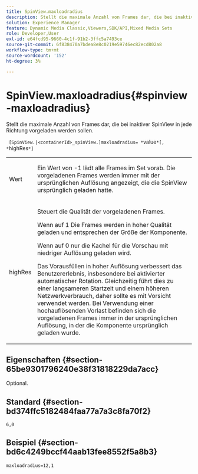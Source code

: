 ```yaml
---
title: SpinView.maxloadradius
description: Stellt die maximale Anzahl von Frames dar, die bei inaktiver SpinView in jede Richtung vorgeladen werden sollen.
solution: Experience Manager
feature: Dynamic Media Classic,Viewers,SDK/API,Mixed Media Sets
role: Developer,User
exl-id: e64fcd95-9660-4c1f-91b2-3ffc5a7493ce
source-git-commit: 6f838470a7bdea8e8c0219e59746ec82ecd802a8
workflow-type: tm+mt
source-wordcount: '152'
ht-degree: 3%

---
```


# SpinView.maxloadradius{#spinview-maxloadradius}

Stellt die maximale Anzahl von Frames dar, die bei inaktiver SpinView in jede Richtung vorgeladen werden sollen.

` [SpinView.|<containerId>_spinView.]maxloadradius= *`value`*[, *`highRes`*]`

<table id="table_06BEA037FA82467CAA88D1CA62AE972E"> 
 <tbody> 
  <tr> 
   <td colname="col1"> <p> <span class="codeph"><span class="varname"> Wert</span></span> </p> </td> 
   <td colname="col2"> <p> Ein Wert von <span class="codeph"> -1</span> lädt alle Frames im Set vorab. Die vorgeladenen Frames werden immer mit der ursprünglichen Auflösung angezeigt, die die SpinView ursprünglich geladen hatte. </p> </td> 
  </tr> 
  <tr> 
   <td colname="col1"> <p><span class="codeph"><span class="varname"> highRes</span></span> </p> </td> 
   <td colname="col2"> <p> Steuert die Qualität der vorgeladenen Frames. </p> <p>Wenn auf <span class="codeph"> 1</span> Die Frames werden in hoher Qualität geladen und entsprechen der Größe der Komponente. </p> <p>Wenn auf <span class="codeph"> 0</span> nur die Kachel für die Vorschau mit niedriger Auflösung geladen wird.</p> <p>Das Vorausfüllen in hoher Auflösung verbessert das Benutzererlebnis, insbesondere bei aktivierter automatischer Rotation. Gleichzeitig führt dies zu einer langsameren Startzeit und einem höheren Netzwerkverbrauch, daher sollte es mit Vorsicht verwendet werden. Bei Verwendung einer hochauflösenden Vorlast befinden sich die vorgeladenen Frames immer in der ursprünglichen Auflösung, in der die Komponente ursprünglich geladen wurde. </p> </td> 
  </tr> 
 </tbody> 
</table>

## Eigenschaften {#section-65be9301796240e38f31818229da7acc}

Optional.

## Standard {#section-bd374ffc5182484faa77a7a3c8fa70f2}

`6,0`

## Beispiel {#section-bd6c4249bccf44aab13fee8552f5a8b3}

`maxloadradius=12,1`
